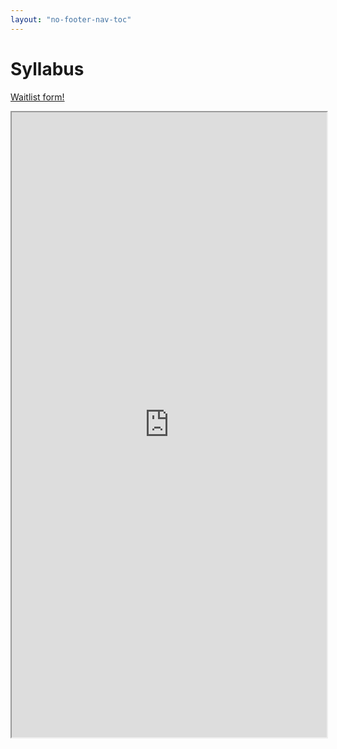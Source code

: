```yaml
---
layout: "no-footer-nav-toc"  
---
```


# Syllabus

[Waitlist form!](https://forms.gle/92R1BUACyAaxt8Ww6)

<iframe src="https://docs.google.com/viewer?url=https://info1350.github.io/Intro-CA-SP21/images/Intro-CA-2021-Syllabus.pdf&embedded=true" width="100%" height="1000px"></iframe>



